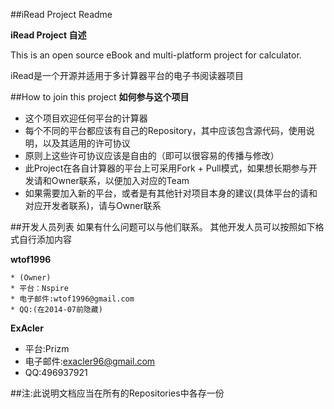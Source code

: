 ##iRead Project Readme 

**iRead Project 自述**

This is an open source eBook and multi-platform project for calculator. 

iRead是一个开源并适用于多计算器平台的电子书阅读器项目


##How to join this project
**如何参与这个项目**

* 这个项目欢迎任何平台的计算器
* 每个不同的平台都应该有自己的Repository，其中应该包含源代码，使用说明，以及其适用的许可协议
* 原则上这些许可协议应该是自由的（即可以很容易的传播与修改）
* 此Project在各自计算器的平台上可采用Fork + Pull模式，如果想长期参与开发请和Owner联系，以便加入对应的Team
* 如果需要加入新的平台，或者是有其他针对项目本身的建议(具体平台的请和对应开发者联系)，请与Owner联系

##开发人员列表
如果有什么问题可以与他们联系。
其他开发人员可以按照如下格式自行添加内容

**wtof1996**
    
    * (Owner) 
    * 平台：Nspire
    * 电子邮件:wtof1996@gmail.com
    * QQ:(在2014-07前隐藏)

**ExAcler**

   * 平台:Prizm
   * 电子邮件:exacler96@gmail.com
   * QQ:496937921

##注:此说明文档应当在所有的Repositories中各存一份
